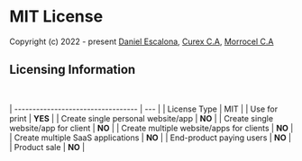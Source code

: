 # MIT License

Copyright (c) 2022 - present [Daniel Escalona](https://github.com/DanielEsc0911/), [Curex C.A](https://www.curex.net.ve/), [Morrocel C.A](https://www.morrocel.com/)
<br />

## Licensing Information

<br />

| ---------------------------------- | --- |
| License Type | MIT  |
| Use for print | **YES** |
| Create single personal website/app | **NO** |
| Create single website/app for client | **NO** |
| Create multiple website/apps for clients | **NO** |
| Create multiple SaaS applications | **NO** |
| End-product paying users | **NO** |
| Product sale | **NO** |
